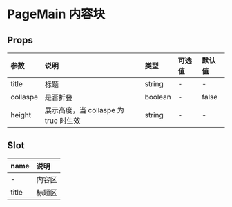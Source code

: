 # PageMain 内容块

## Props

| 参数     | 说明                                 | 类型    | 可选值 | 默认值 |
| :------- | :----------------------------------- | :------ | :----- | :----- |
| title    | 标题                                 | string  | -      | -      |
| collaspe | 是否折叠                             | boolean | -      | false  |
| height   | 展示高度，当 collaspe 为 true 时生效 | string  | -      | -      |

## Slot

| name  | 说明   |
| :---- | :----- |
| -     | 内容区 |
| title | 标题区 |